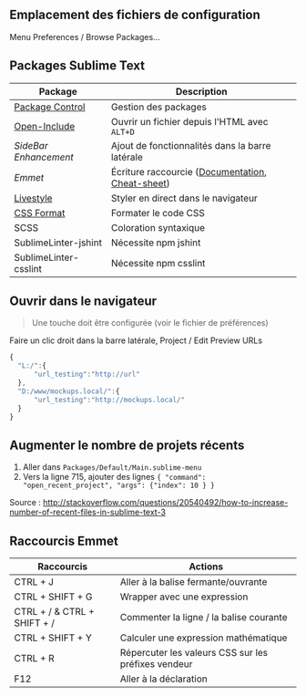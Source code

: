## Emplacement des fichiers de configuration

Menu Preferences / Browse Packages...



## Packages Sublime Text

Package                                                     | Description
------------------------------------------------------------|-------------------------------------
[Package Control](http://wbond.net/sublime_packages/package_control/installation) | Gestion des packages
[Open-Include](https://github.com/SublimeText/Open-Include) | Ouvrir un fichier depuis l'HTML avec `ALT+D`
_SideBar Enhancement_                                       | Ajout de fonctionnalités dans la barre latérale
_Emmet_                                                     | Écriture raccourcie ([Documentation](http://docs.emmet.io/), [Cheat-sheet](http://docs.emmet.io/cheat-sheet/))
[Livestyle](http://livestyle.emmet.io/) | Styler en direct dans le navigateur
[CSS Format](https://sublime.wbond.net/packages/CSS%20Format) | Formater le code CSS
SCSS                                                        | Coloration syntaxique
SublimeLinter-jshint                                        | Nécessite npm jshint
SublimeLinter-csslint                                       | Nécessite npm csslint



## Ouvrir dans le navigateur

> Une touche doit être configurée (voir le fichier de préférences)

Faire un clic droit dans la barre latérale, Project / Edit Preview URLs

```js
{
  "L:/":{
      "url_testing":"http://url"
  },
  "D:/www/mockups.local/":{
      "url_testing":"http://mockups.local/"
  }
}
```


## Augmenter le nombre de projets récents

1. Aller dans `Packages/Default/Main.sublime-menu`
2. Vers la ligne 715, ajouter des lignes  `{ "command": "open_recent_project", "args": {"index": 10 } }`

Source : http://stackoverflow.com/questions/20540492/how-to-increase-number-of-recent-files-in-sublime-text-3




## Raccourcis Emmet

Raccourcis                  | Actions
----------------------------|--------
CTRL + J                    | Aller à la balise fermante/ouvrante
CTRL + SHIFT + G            | Wrapper avec une expression
CTRL + / & CTRL + SHIFT + / | Commenter la ligne / la balise courante
CTRL + SHIFT + Y            | Calculer une expression mathématique
CTRL + R                    | Répercuter les valeurs CSS sur les préfixes vendeur
F12                         | Aller à la déclaration
